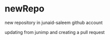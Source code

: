 # newRepo

new repository in junaid-saleem github account

updating from junimp and creating a pull request
